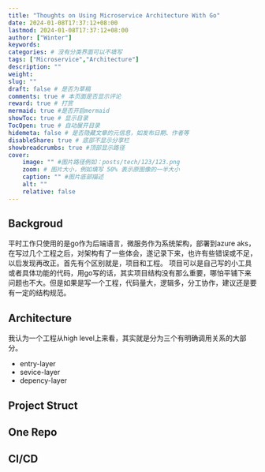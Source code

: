 ```yaml
---
title: "Thoughts on Using Microservice Architecture With Go"
date: 2024-01-08T17:37:12+08:00
lastmod: 2024-01-08T17:37:12+08:00
author: ["Winter"]
keywords: 
categories: # 没有分类界面可以不填写
tags: ["Microservice","Architecture"]
description: ""
weight:
slug: ""
draft: false # 是否为草稿
comments: true # 本页面是否显示评论
reward: true # 打赏
mermaid: true #是否开启mermaid
showToc: true # 显示目录
TocOpen: true # 自动展开目录
hidemeta: false # 是否隐藏文章的元信息，如发布日期、作者等
disableShare: true # 底部不显示分享栏
showbreadcrumbs: true #顶部显示路径
cover:
    image: "" #图片路径例如：posts/tech/123/123.png
    zoom: # 图片大小，例如填写 50% 表示原图像的一半大小
    caption: "" #图片底部描述
    alt: ""
    relative: false
---
```

## Backgroud
平时工作只使用的是go作为后端语言，微服务作为系统架构，部署到azure aks，在写过几个工程之后，对架构有了一些体会，遂记录下来，也许有些错误或不足，以后发现再改正。首先有个区别就是，项目和工程。
项目可以是自己写的小工具或者具体功能的代码，用go写的话，其实项目结构没有那么重要，哪怕平铺下来问题也不大。但是如果是写一个工程，代码量大，逻辑多，分工协作，建议还是要有一定的结构规范。
## Architecture
我认为一个工程从high level上来看，其实就是分为三个有明确调用关系的大部分。
- entry-layer
- sevice-layer
- depency-layer
## Project Struct

## One Repo

## CI/CD





